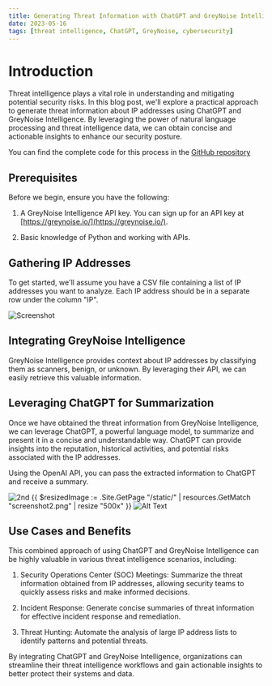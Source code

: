 ```yaml
---
title: Generating Threat Information with ChatGPT and GreyNoise Intelligence
date: 2023-05-16
tags: [threat intelligence, ChatGPT, GreyNoise, cybersecurity]
---
```


# Introduction

Threat intelligence plays a vital role in understanding and mitigating potential security risks. In this blog post, we'll explore a practical approach to generate threat information about IP addresses using ChatGPT and GreyNoise Intelligence. By leveraging the power of natural language processing and threat intelligence data, we can obtain concise and actionable insights to enhance our security posture.

You can find the complete code for this process in the [GitHub repository](https://github.com/0xtibs/Threat_Intel)

## Prerequisites

Before we begin, ensure you have the following:

1. A GreyNoise Intelligence API key. You can sign up for an API key at [https://greynoise.io/](https://greynoise.io/).

2. Basic knowledge of Python and working with APIs.

## Gathering IP Addresses

To get started, we'll assume you have a CSV file containing a list of IP addresses you want to analyze. Each IP address should be in a separate row under the column "IP". 

![Screenshot](/screenshot1.jpg)

## Integrating GreyNoise Intelligence

GreyNoise Intelligence provides context about IP addresses by classifying them as scanners, benign, or unknown. By leveraging their API, we can easily retrieve this valuable information. 

## Leveraging ChatGPT for Summarization

Once we have obtained the threat information from GreyNoise Intelligence, we can leverage ChatGPT, a powerful language model, to summarize and present it in a concise and understandable way. ChatGPT can provide insights into the reputation, historical activities, and potential risks associated with the IP addresses.

Using the OpenAI API, you can pass the extracted information to ChatGPT and receive a summary. 

![2nd](/screenshot2.png)
{{ $resizedImage := .Site.GetPage "/static/" | resources.GetMatch "screenshot2.png" | resize "500x" }}
<img src="{{ $resizedImage.Permalink }}" alt="Alt Text">


## Use Cases and Benefits

This combined approach of using ChatGPT and GreyNoise Intelligence can be highly valuable in various threat intelligence scenarios, including:

1. Security Operations Center (SOC) Meetings: Summarize the threat information obtained from IP addresses, allowing security teams to quickly assess risks and make informed decisions.

2. Incident Response: Generate concise summaries of threat information for effective incident response and remediation.

3. Threat Hunting: Automate the analysis of large IP address lists to identify patterns and potential threats.

By integrating ChatGPT and GreyNoise Intelligence, organizations can streamline their threat intelligence workflows and gain actionable insights to better protect their systems and data.




